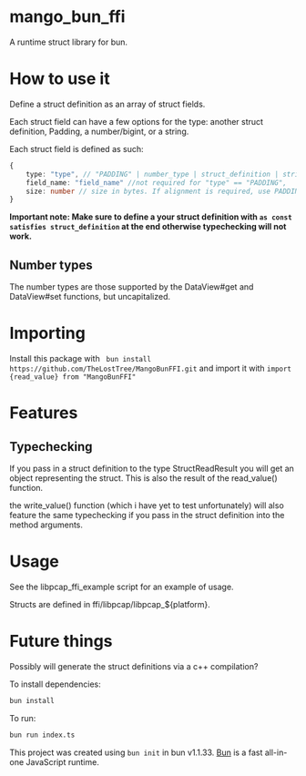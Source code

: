 # mango_bun_ffi
A runtime struct library for bun. 


# How to use it

Define a struct definition as an array of struct fields.

Each struct field can have a few options for the type: another struct definition, Padding, a number/bigint, or a string.

Each struct field is defined as such:
```ts
{
    type: "type", // "PADDING" | number_type | struct_definition | string
    field_name: "field_name" //not required for "type" == "PADDING",
    size: number // size in bytes. If alignment is required, use PADDING fields.
}
```
**Important note: Make sure to define a your struct definition with ``as const satisfies struct_definition`` at the end otherwise typechecking will not work.** 

## Number types

The number types are those supported by the DataView#get and DataView#set functions, but uncapitalized.

# Importing

Install this package with `` bun install https://github.com/TheLostTree/MangoBunFFI.git``
 and import it with ``import {read_value} from "MangoBunFFI"`` 




# Features

## Typechecking

If you pass in a struct definition to the type StructReadResult<T> you will get an object representing the struct.
This is also the result of the read_value() function.

the write_value() function (which i have yet to test unfortunately) will also feature the same typechecking if you pass in the struct definition into the method arguments.



# Usage
See the libpcap_ffi_example script for an example of usage.

Structs are defined in ffi/libpcap/libpcap_${platform}.



# Future things
Possibly will generate the struct definitions via a c++ compilation?


To install dependencies:

```bash
bun install
```

To run:

```bash
bun run index.ts
```

This project was created using `bun init` in bun v1.1.33. [Bun](https://bun.sh) is a fast all-in-one JavaScript runtime.
